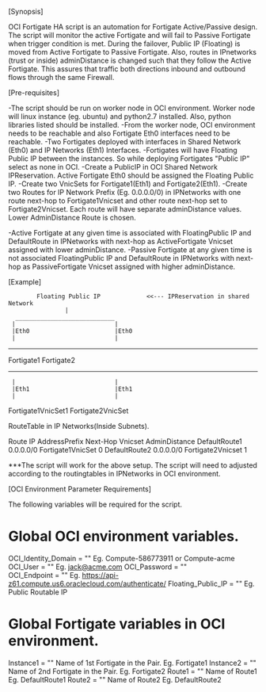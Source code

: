 [Synopsis]

OCI Fortigate HA script is an automation for Fortigate Active/Passive design. 
The script will monitor the active Fortigate and will fail to Passive Fortigate when trigger condition is met.
During the failover, Public IP (Floating) is moved from Active Fortigate to Passive Fortigate. Also, 
routes in IPnetworks (trust or inside) adminDistance is changed such that they follow the Active Fortigate. 
This assures that traffic both directions inbound and outbound flows through the same Firewall.


[Pre-requisites]

-The script should be run on worker node in OCI environment. Worker node will linux instance (eg. ubuntu) and python2.7 installed. Also, python libraries listed should be installed.
-From the worker node, OCI environment needs to be reachable and also Fortigate Eth0 interfaces need to be reachable. 
-Two Fortigates deployed with interfaces in Shared Network (Eth0) and IP Networks (Eth1) Interfaces.
-Fortigates will have Floating Public IP between the instances. So while deploying Fortigates "Public IP" select as none in OCI.
-Create a PublicIP in OCI Shared Network IPReservation. Active Fortigate Eth0 should be assigned the Floating Public IP.
-Create two VnicSets for Fortigate1(Eth1) and Fortigate2(Eth1). 
-Create two Routes  for IP Network Prefix (Eg. 0.0.0.0/0) in IPNetworks with one route next-hop to Fortigate1Vnicset and other route next-hop set to Fortigate2Vnicset.
Each route will have separate adminDistance values. Lower AdminDistance Route is chosen.

-Active Fortigate at any given time is associated with FloatingPublic IP and DefaultRoute in IPNetworks with next-hop as ActiveFortigate Vnicset assigned with lower adminDistance.
-Passive Fortigate at any given time is not associated FloatingPublic IP and DefaultRoute in IPNetworks with next-hop as PassiveFortigate Vnicset assigned with higher adminDistance.

[Example]

		    Floating Public IP             <<--- IPReservation in shared Network
			        | 
	  ____________________________
     |                            |    
     |Eth0                        |Eth0
	 |                            |
----------                    ----------
Fortigate1                    Fortigate2
----------                    ----------
     |                            |
	 |Eth1                        |Eth1
	 |                            |
Fortigate1VnicSet1          Fortigate2VnicSet

RouteTable in IP Networks(Inside Subnets).

Route            IP AddressPrefix     Next-Hop Vnicset      AdminDistance
DefaultRoute1    0.0.0.0/0            Fortigate1VnicSet     		0
DefaultRoute2    0.0.0.0/0         	  Fortigate2Vnicset      		1

***The script will work for the above setup. The script will need to adjusted according to the routingtables in IPNetworks in OCI environment.

[OCI Environment Parameter Requirements]

The following variables will be required for the script. 

# Global OCI environment variables.
OCI_Identity_Domain = ""     Eg.  Compute-586773911 or Compute-acme
OCI_User = ""                Eg.  jack@acme.com
OCI_Password = ""            
OCI_Endpoint = ""            Eg.  https://api-z61.compute.us6.oraclecloud.com/authenticate/
Floating_Public_IP = ""      Eg.  Public Routable IP

# Global Fortigate variables in OCI environment.
Instance1 = ""               Name of 1st Fortigate in the Pair. Eg. Fortigate1
Instance2 = ""               Name of 2nd Fortigate in the Pair. Eg. Fortigate2
Route1 = ""                  Name of Route1 Eg. DefaultRoute1
Route2 = ""                  Name of Route2 Eg. DefaultRoute2

 

  
 